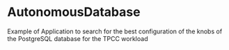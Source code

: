 # AutonomousDatabase
Example of Application to search for the best configuration of the knobs of the PostgreSQL database for the TPCC workload
